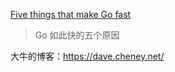 [Five things that make Go fast](<https://dave.cheney.net/2014/06/07/five-things-that-make-go-fast>)

> Go 如此快的五个原因

大牛的博客：<https://dave.cheney.net/>

